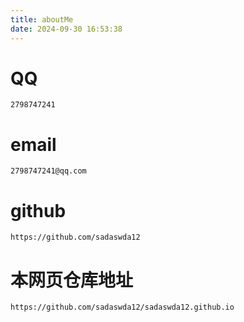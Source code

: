```yaml
---
title: aboutMe
date: 2024-09-30 16:53:38
---
```


# QQ 

```
2798747241
```

# email

``` 
2798747241@qq.com
```

# github

```
https://github.com/sadaswda12
```

# 本网页仓库地址

```
https://github.com/sadaswda12/sadaswda12.github.io
```



